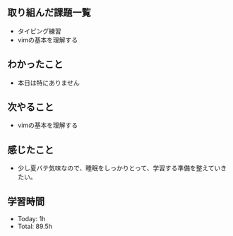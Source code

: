 ## 取り組んだ課題一覧
- タイピング練習
- vimの基本を理解する
## わかったこと
- 本日は特にありません
## 次やること
- vimの基本を理解する
## 感じたこと
- 少し夏バテ気味なので、睡眠をしっかりとって、学習する準備を整えていきたい。
## 学習時間
- Today: 1h
- Total: 89.5h
